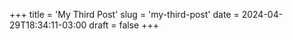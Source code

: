 +++
title = 'My Third Post'
slug = 'my-third-post'
date = 2024-04-29T18:34:11-03:00
draft = false
+++
